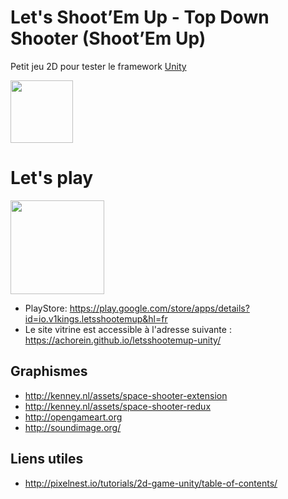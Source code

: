 # Let's Shoot’Em Up - Top Down Shooter (Shoot’Em Up)

Petit jeu 2D pour tester le framework [Unity](https://unity3d.com/fr)

<img src="https://upload.wikimedia.org/wikipedia/commons/thumb/1/19/Unity_Technologies_logo.svg/2000px-Unity_Technologies_logo.svg.png" height="100"/>

# Let's play

<img src="https://github.com/achorein/letsshootemup-unity/raw/master/Assets/Sprites/UI/logo-512x512.png" height="150"/>

- PlayStore: https://play.google.com/store/apps/details?id=io.v1kings.letsshootemup&hl=fr
- Le site vitrine est accessible à l'adresse suivante : https://achorein.github.io/letsshootemup-unity/

## Graphismes

- http://kenney.nl/assets/space-shooter-extension
- http://kenney.nl/assets/space-shooter-redux
- http://opengameart.org
- http://soundimage.org/

## Liens utiles

- http://pixelnest.io/tutorials/2d-game-unity/table-of-contents/
